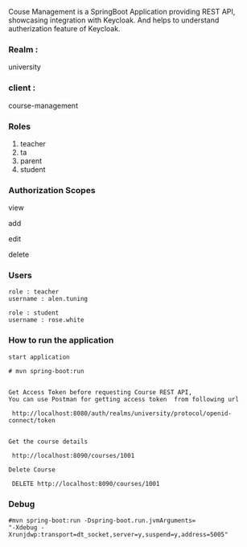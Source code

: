 
Couse Management is a SpringBoot Application providing REST API, showcasing integration with Keycloak.  And helps to understand autherization feature of Keycloak.  


### Realm : 
university

### client : 
course-management

### Roles 

1. teacher
2. ta
3. parent
4. student

### Authorization Scopes
 
 view  
 
 add  
 
 edit  
 
 delete  
 


### Users 


    role : teacher  
    username : alen.tuning

    role : student  
    username : rose.white


### How to run the application

	
	start application
	
	# mvn spring-boot:run
	
	
	Get Access Token before requesting Course REST API, 
	You can use Postman for getting access token  from following url
	
	 http://localhost:8080/auth/realms/university/protocol/openid-connect/token
	
	
	Get the course details  
	
	 http://localhost:8090/courses/1001  
	
	Delete Course   
	
	 DELETE http://localhost:8090/courses/1001  
	

### Debug
    #mvn spring-boot:run -Dspring-boot.run.jvmArguments=
    "-Xdebug -Xrunjdwp:transport=dt_socket,server=y,suspend=y,address=5005"   
 
